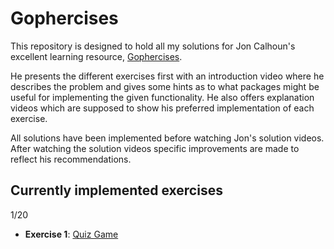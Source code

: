 # Gophercises

This repository is designed to hold all my solutions for Jon Calhoun's excellent learning resource, [Gophercises](https://gophercises.com/).

He presents the different exercises first with an introduction video where he describes the problem and gives some hints as to what packages might be useful for implementing the given functionality. He also offers explanation videos which are supposed to show his preferred implementation of each exercise. 

All solutions have been implemented before watching Jon's solution videos. After watching the solution videos specific improvements are made to reflect his recommendations.  

## Currently implemented exercises
1/20

- **Exercise 1**: [Quiz Game](https://github.com/gophercises/quiz) 
